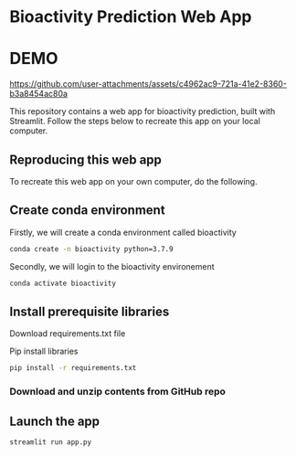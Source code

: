 # Bioactivity Prediction Web App

# DEMO
https://github.com/user-attachments/assets/c4962ac9-721a-41e2-8360-b3a8454ac80a

This repository contains a web app for bioactivity prediction, built with Streamlit. Follow the steps below to recreate this app on your local computer.

## Reproducing this web app
To recreate this web app on your own computer, do the following.

## Create conda environment
Firstly, we will create a conda environment called bioactivity

```bash
conda create -n bioactivity python=3.7.9
```
Secondly, we will login to the bioactivity environement
```bash
conda activate bioactivity
```

## Install prerequisite libraries
Download requirements.txt file

Pip install libraries
```bash
pip install -r requirements.txt
```
### Download and unzip contents from GitHub repo

## Launch the app

```bash
streamlit run app.py
```
